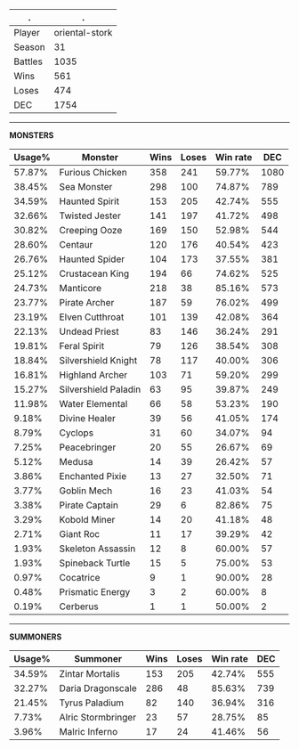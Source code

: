 .|.
|-|-
Player|oriental-stork
Season|31
Battles|1035
Wins|561
Loses|474
DEC|1754

---
**MONSTERS**

Usage%|Monster|Wins|Loses|Win rate|DEC|
-|-|-|-|-|-|
57.87%|Furious Chicken|358|241|59.77%|1080|
38.45%|Sea Monster|298|100|74.87%|789|
34.59%|Haunted Spirit|153|205|42.74%|555|
32.66%|Twisted Jester|141|197|41.72%|498|
30.82%|Creeping Ooze|169|150|52.98%|544|
28.60%|Centaur|120|176|40.54%|423|
26.76%|Haunted Spider|104|173|37.55%|381|
25.12%|Crustacean King|194|66|74.62%|525|
24.73%|Manticore|218|38|85.16%|573|
23.77%|Pirate Archer|187|59|76.02%|499|
23.19%|Elven Cutthroat|101|139|42.08%|364|
22.13%|Undead Priest|83|146|36.24%|291|
19.81%|Feral Spirit|79|126|38.54%|308|
18.84%|Silvershield Knight|78|117|40.00%|306|
16.81%|Highland Archer|103|71|59.20%|299|
15.27%|Silvershield Paladin|63|95|39.87%|249|
11.98%|Water Elemental|66|58|53.23%|190|
9.18%|Divine Healer|39|56|41.05%|174|
8.79%|Cyclops|31|60|34.07%|94|
7.25%|Peacebringer|20|55|26.67%|69|
5.12%|Medusa|14|39|26.42%|57|
3.86%|Enchanted Pixie|13|27|32.50%|71|
3.77%|Goblin Mech|16|23|41.03%|54|
3.38%|Pirate Captain|29|6|82.86%|75|
3.29%|Kobold Miner|14|20|41.18%|48|
2.71%|Giant Roc|11|17|39.29%|42|
1.93%|Skeleton Assassin|12|8|60.00%|57|
1.93%|Spineback Turtle|15|5|75.00%|53|
0.97%|Cocatrice|9|1|90.00%|28|
0.48%|Prismatic Energy|3|2|60.00%|8|
0.19%|Cerberus|1|1|50.00%|2|

---
**SUMMONERS**

Usage%|Summoner|Wins|Loses|Win rate|DEC|
-|-|-|-|-|-|
34.59%|Zintar Mortalis|153|205|42.74%|555|
32.27%|Daria Dragonscale|286|48|85.63%|739|
21.45%|Tyrus Paladium|82|140|36.94%|316|
7.73%|Alric Stormbringer|23|57|28.75%|85|
3.96%|Malric Inferno|17|24|41.46%|56|
